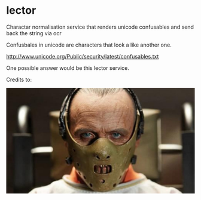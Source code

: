 # lector
Charactar normalisation service that renders unicode confusables and send back the string via ocr



Confusbales in unicode are characters that look a like another one.

http://www.unicode.org/Public/security/latest/confusables.txt



One possible answer would be this lector service.



Credits to:



![](img/maxresdefault.jpg)